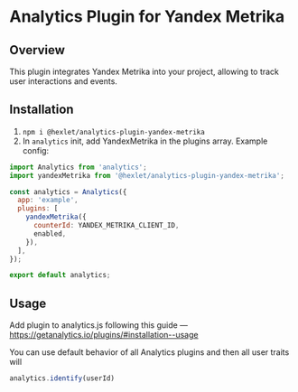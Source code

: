 # Analytics Plugin for Yandex Metrika

## Overview

This plugin integrates Yandex Metrika into your project, allowing to track user interactions and events.

## Installation
1. `npm i @hexlet/analytics-plugin-yandex-metrika`
2. In `analytics` init, add YandexMetrika in the plugins array. Example config:
```js
import Analytics from 'analytics';
import yandexMetrika from '@hexlet/analytics-plugin-yandex-metrika';

const analytics = Analytics({
  app: 'example',
  plugins: [
    yandexMetrika({
      counterId: YANDEX_METRIKA_CLIENT_ID,
      enabled,
    }),
  ],
});

export default analytics;
```

## Usage

Add plugin to analytics.js following this guide — https://getanalytics.io/plugins/#installation--usage

You can use default behavior of all Analytics plugins and then all user traits will

```js
analytics.identify(userId)
```
